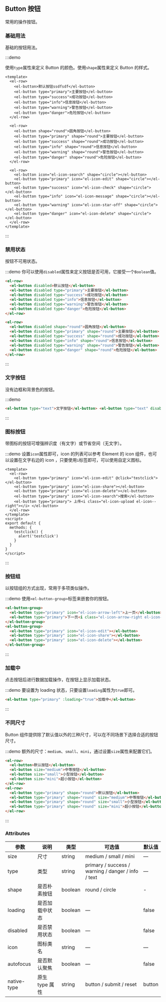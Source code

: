 ## Button 按钮

常用的操作按钮。

### 基础用法

基础的按钮用法。

:::demo

使用`type`属性来定义 Button 的颜色。使用`shape`属性来定义 Button 的样式。

```vue
<template>
  <el-row>
    <el-button>默认按钮ssdfsdf</el-button>
    <el-button type="primary">主要按钮</el-button>
    <el-button type="success">成功按钮</el-button>
    <el-button type="info">信息按钮</el-button>
    <el-button type="warning">警告按钮</el-button>
    <el-button type="danger">危险按钮</el-button>
  </el-row>

  <el-row>
    <el-button shape="round">圆角按钮</el-button>
    <el-button type="primary" shape="round">主要按钮</el-button>
    <el-button type="success" shape="round">成功按钮</el-button>
    <el-button type="info" shape="round">信息按钮</el-button>
    <el-button type="warning" shape="round">警告按钮</el-button>
    <el-button type="danger" shape="round">危险按钮</el-button>
  </el-row>

  <el-row>
    <el-button icon="el-icon-search" shape="circle"></el-button>
    <el-button type="primary" icon="el-icon-edit" shape="circle"></el-button>
    <el-button type="success" icon="el-icon-check" shape="circle"></el-button>
    <el-button type="info" icon="el-icon-message" shape="circle"></el-button>
    <el-button type="warning" icon="el-icon-star-off" shape="circle"></el-button>
    <el-button type="danger" icon="el-icon-delete" shape="circle"></el-button>
  </el-row>
</template>
```

:::

### 禁用状态

按钮不可用状态。

:::demo 你可以使用`disabled`属性来定义按钮是否可用，它接受一个`Boolean`值。

```html
<el-row>
  <el-button disabled>默认按钮</el-button>
  <el-button disabled type="primary">主要按钮</el-button>
  <el-button disabled type="success">成功按钮</el-button>
  <el-button disabled type="info">信息按钮</el-button>
  <el-button disabled type="warning">警告按钮</el-button>
  <el-button disabled type="danger">危险按钮</el-button>
</el-row>

<el-row>
  <el-button disabled shape="round">圆角按钮</el-button>
  <el-button disabled type="primary" shape="round">主要按钮</el-button>
  <el-button disabled type="success" shape="round">成功按钮</el-button>
  <el-button disabled type="info" shape="round">信息按钮</el-button>
  <el-button disabled type="warning" shape="round">警告按钮</el-button>
  <el-button disabled type="danger" shape="round">危险按钮</el-button>
</el-row>
```

:::

### 文字按钮

没有边框和背景色的按钮。

:::demo

```html
<el-button type="text">文字按钮</el-button> <el-button type="text" disabled>文字按钮</el-button>
```

:::

### 图标按钮

带图标的按钮可增强辨识度（有文字）或节省空间（无文字）。

:::demo 设置`icon`属性即可，icon 的列表可以参考 Element 的 icon 组件，也可以设置在文字右边的 icon ，只要使用`i`标签即可，可以使用自定义图标。

```vue
<template>
  <el-row>
    <el-button type="primary" icon="el-icon-edit" @click="testclick"></el-button>
    <el-button type="primary" icon="el-icon-share"></el-button>
    <el-button type="primary" icon="el-icon-delete"></el-button>
    <el-button type="primary" icon="el-icon-search">搜索</el-button>
    <el-button type="primary"> 上传<i class="el-icon-upload el-icon--right"></i> </el-button>
  </el-row>
</template>
<script>
export default {
  methods: {
    testclick() {
      alert('testclick')
    }
  }
}
</script>
```

:::

### 按钮组

以按钮组的方式出现，常用于多项类似操作。

:::demo 使用`<el-button-group>`标签来嵌套你的按钮。

```html
<el-button-group>
  <el-button type="primary" icon="el-icon-arrow-left">上一页</el-button>
  <el-button type="primary">下一页<i class="el-icon-arrow-right el-icon--right"></i></el-button>
</el-button-group>
<el-button-group>
  <el-button type="primary" icon="el-icon-edit"></el-button>
  <el-button type="primary" icon="el-icon-share"></el-button>
  <el-button type="primary" icon="el-icon-delete"></el-button>
</el-button-group>
```

:::

### 加载中

点击按钮后进行数据加载操作，在按钮上显示加载状态。

:::demo
要设置为 loading 状态，只要设置`loading`属性为`true`即可。

```html
<el-button type="primary" :loading="true">加载中</el-button>
```

:::

### 不同尺寸

Button 组件提供除了默认值以外的三种尺寸，可以在不同场景下选择合适的按钮尺寸。

:::demo 额外的尺寸：`medium`、`small`、`mini`，通过设置`size`属性来配置它们。

```html
<el-row>
  <el-button>默认按钮</el-button>
  <el-button size="medium">中等按钮</el-button>
  <el-button size="small">小型按钮</el-button>
  <el-button size="mini">超小按钮</el-button>
</el-row>
<el-row>
  <el-button type="primary" shape="round">默认按钮</el-button>
  <el-button type="primary" shape="round" size="medium">中等按钮</el-button>
  <el-button type="primary" shape="round" size="small">小型按钮</el-button>
  <el-button type="primary" shape="round" size="mini">超小按钮</el-button>
</el-row>
```

:::

### Attributes

| 参数        | 说明           | 类型    | 可选值                                             | 默认值 |
| ----------- | -------------- | ------- | -------------------------------------------------- | ------ |
| size        | 尺寸           | string  | medium / small / mini                              | —      |
| type        | 类型           | string  | primary / success / warning / danger / info / text | —      |
| shape       | 是否朴素按钮   | boolean | round / circle                                     | -      |
| loading     | 是否加载中状态 | boolean | —                                                  | false  |
| disabled    | 是否禁用状态   | boolean | —                                                  | false  |
| icon        | 图标类名       | string  | —                                                  | —      |
| autofocus   | 是否默认聚焦   | boolean | —                                                  | false  |
| native-type | 原生 type 属性 | string  | button / submit / reset                            | button |
